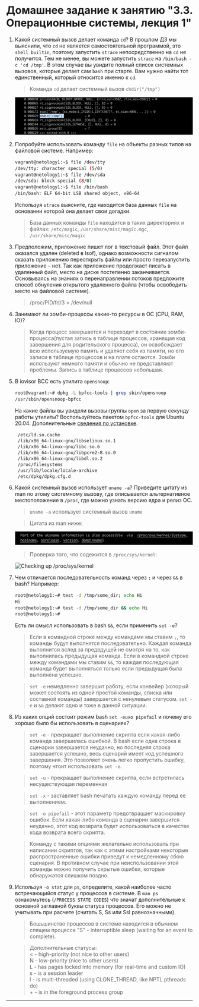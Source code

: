 # Домашнее задание к занятию "3.3. Операционные системы, лекция 1"

1. Какой системный вызов делает команда `cd`? В прошлом ДЗ мы выяснили, что `cd` не является самостоятельной  программой, это `shell builtin`, поэтому запустить `strace` непосредственно на `cd` не получится. Тем не менее, вы можете запустить `strace` на `/bin/bash -c 'cd /tmp'`. В этом случае вы увидите полный список системных вызовов, которые делает сам `bash` при старте. Вам нужно найти тот единственный, который относится именно к `cd`.
	> Команда `cd` делает системный вызов `chdir("/tmp")`

	![System call chdir](https://github.com/lenazve1996/imagesforreadme/blob/main/System%20call%20chdir.png)
1. Попробуйте использовать команду `file` на объекты разных типов на файловой системе. Например:
    ```bash
    vagrant@netology1:~$ file /dev/tty
    /dev/tty: character special (5/0)
    vagrant@netology1:~$ file /dev/sda
    /dev/sda: block special (8/0)
    vagrant@netology1:~$ file /bin/bash
    /bin/bash: ELF 64-bit LSB shared object, x86-64
    ```
    Используя `strace` выясните, где находится база данных `file` на основании которой она делает свои догадки.

	> База данных команды `file` находится в таких директориях и файлах: `/etc/magic`, `/usr/share/misc/magic.mgc`, `/usr/share/misc/magic `
1. Предположим, приложение пишет лог в текстовый файл. Этот файл оказался удален (deleted в lsof), однако возможности сигналом сказать приложению переоткрыть файлы или просто перезапустить приложение – нет. Так как приложение продолжает писать в удаленный файл, место на диске постепенно заканчивается. Основываясь на знаниях о перенаправлении потоков предложите способ обнуления открытого удаленного файла (чтобы освободить место на файловой системе).

	> /proc/PID/fd/3 > /dev/null

1. Занимают ли зомби-процессы какие-то ресурсы в ОС (CPU, RAM, IO)?
	>Когда процесс завершается и переходит в состояние зомби-процесса(пустая запись в таблице процессов, хранящая код завершения для родительского процесса), он освобождает всю используемую память и удаляет себя из памяти, но его записи в таблице процессов и на плате остаются. Зомби используют немного памяти и обычно не представляют проблемы. Запись в таблице процессов небольшая.

1. В iovisor BCC есть утилита `opensnoop`:
    ```bash
    root@vagrant:~# dpkg -L bpfcc-tools | grep sbin/opensnoop
    /usr/sbin/opensnoop-bpfcc
    ```
    На какие файлы вы увидели вызовы группы `open` за первую секунду работы утилиты? Воспользуйтесь пакетом `bpfcc-tools` для Ubuntu 20.04. Дополнительные [сведения по установке](https://github.com/iovisor/bcc/blob/master/INSTALL.md).

		/etc/ld.so.cache
		/lib/x86_64-linux-gnu/libselinux.so.1
		/lib/x86_64-linux-gnu/libc.so.6
		/lib/x86_64-linux-gnu/libpcre2-8.so.0
		/lib/x86_64-linux-gnu/libdl.so.2
		/proc/filesystems
		/usr/lib/locale/locale-archive
		/etc/dpkg/dpkg.cfg.d

1. Какой системный вызов использует `uname -a`? Приведите цитату из man по этому системному вызову, где описывается альтернативное местоположение в `/proc`, где можно узнать версию ядра и релиз ОС.
	> `uname -a` использует системный вызов `uname`
	
	> Цитата из man ниже:
	
	![man 2 uname](https://github.com/lenazve1996/imagesforreadme/blob/main/man%202%20uname.png)
	>Проверка того, что содежится в `/proc/sys/kernel`:

	![Сhecking up /proc/sys/kernel](https://github.com/lenazve1996/imagesforreadme/blob/main/%D0%A1hecking%20up%20:proc:sys:kernel.png)

1. Чем отличается последовательность команд через `;` и через `&&` в bash? Например:
    ```bash
    root@netology1:~# test -d /tmp/some_dir; echo Hi
    Hi
    root@netology1:~# test -d /tmp/some_dir && echo Hi
    root@netology1:~#
    ```
    Есть ли смысл использовать в bash `&&`, если применить `set -e`?

	

	>Если в командной строке между командами мы ставим  `;`, то команды будут выполнятся последовательно. Каждая команда выполнится вслед за предвдущей не смотря на то, как выполнилась предыдущая команда.
	Если в командной строке между командами мы ставим  `&&`, то каждая последующая команда будет выполняться только если предыдущая была выполнена успешно.

	> `set -e` немедленно завершит работу, если конвейер (который может состоять из одной простой команды, списка или составной команды) завершается с ненулевым статусом. `set -e` и `&&` делают одно и тоже в данной ситуации.

1. Из каких опций состоит режим bash `set -euxo pipefail` и почему его хорошо было бы использовать в сценариях?
	>`set -e` - прекращает выполнение скрипта если какая-либо команда завершилась ошибкой. В bash если одна строка в сценарии завершается неудачно, но последняя строка завершается успешно, весь сценарий имеет код успешного завершения. Это позволяет очень легко пропустить ошибку, поэтому чтоит использовать `set -e`.

	>`set -u` - прекращает выполнение скрипта, если встретилась несуществующая переменная

	> `set -x` - заставляет bash печатать каждую команду перед ее выполнением.

	> `set -o pipefail` - этот параметр предотвращает маскировку ошибок. Если какая-либо команда в сценарии завершится неудачно, этот код возврата будет использоваться в качестве кода возврата всего скрипта.

	> Команду с такими опциями желательно использовать при написании скриптов, так как с этими настройками некоторые распространенные ошибки приведут к немедленному сбою сценария. В противном случае при неиспользовании этой команды можно получить скрытые ошибки, которые обнаружатся слишком поздно.

1. Используя `-o stat` для `ps`, определите, какой наиболее часто встречающийся статус у процессов в системе. В `man ps` ознакомьтесь (`/PROCESS STATE CODES`) что значат дополнительные к основной заглавной буквы статуса процессов. Его можно не учитывать при расчете (считать S, Ss или Ssl равнозначными).

	> Бошьшинство процессов в системе находится в обычном спящем процессе "S" - interruptible sleep (waiting for an event to complete).

	> Дополнительные статусы:\
			   <  - high-priority (not nice to other users)\
               N  -  low-priority (nice to other users)\
               L  -  has pages locked into memory (for real-time and custom IO)\
               s  -  is a session leader\
               l  -  is multi-threaded (using CLONE_THREAD, like NPTL pthreads do)\
               +  -  is in the foreground process group

 ---
